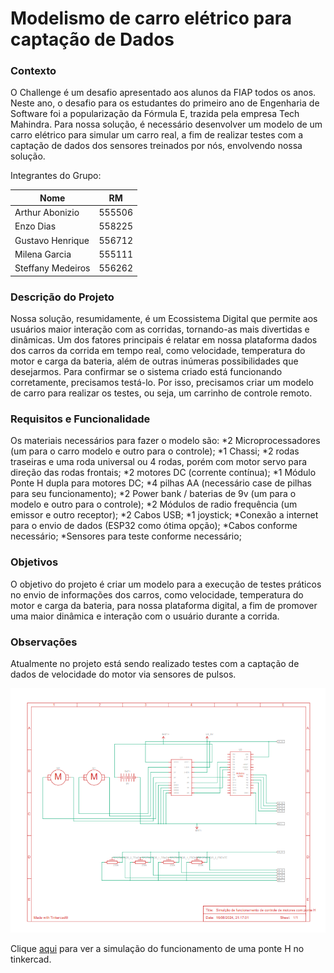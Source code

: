 # Modelismo de carro elétrico para captação de Dados
### Contexto
O Challenge é um desafio apresentado aos alunos da FIAP todos os anos. Neste ano, o desafio para os estudantes do primeiro ano de Engenharia de Software foi a popularização da Fórmula E, trazida pela empresa Tech Mahindra. Para nossa solução, é necessário desenvolver um modelo de um carro elétrico para simular um carro real, a fim de realizar testes com a captação de dados dos sensores treinados por nós, envolvendo nossa solução.

Integrantes do Grupo:

Nome   | RM
--------- | ------
Arthur Abonizio | 555506 
Enzo Dias | 558225
Gustavo Henrique | 556712
Milena Garcia | 555111
Steffany Medeiros | 556262

### Descrição do Projeto
Nossa solução, resumidamente, é um Ecossistema Digital que permite aos usuários maior interação com as corridas, tornando-as mais divertidas e dinâmicas. Um dos fatores principais é relatar em nossa plataforma dados dos carros da corrida em tempo real, como velocidade, temperatura do motor e carga da bateria, além de outras inúmeras possibilidades que desejarmos. Para confirmar se o sistema criado está funcionando corretamente, precisamos testá-lo. Por isso, precisamos criar um modelo de carro para realizar os testes, ou seja, um carrinho de controle remoto.

### Requisitos e Funcionalidade
Os materiais necessários para fazer o modelo são:
*2 Microprocessadores (um para o carro modelo e outro para o controle);
*1 Chassi;
*2 rodas traseiras e uma roda universal ou 4 rodas, porém com motor servo para direção das rodas frontais;
*2 motores DC (corrente contínua);
*1 Módulo Ponte H dupla para motores DC;
*4 pilhas AA (necessário case de pilhas para seu funcionamento);
*2 Power bank / baterias de 9v (um para o modelo e outro para o controle);
*2 Módulos de radio frequência (um emissor e outro receptor);
*2 Cabos USB;
*1 joystick;
*Conexão a internet para o envio de dados (ESP32 como ótima opção);
*Cabos conforme necessário;
*Sensores para teste conforme necessário;

### Objetivos
O objetivo do projeto é criar um modelo para a execução de testes práticos no envio de informações dos carros, como velocidade, temperatura do motor e carga da bateria, para nossa plataforma digital, a fim de promover uma maior dinâmica e interação com o usuário durante a corrida.

### Observações
Atualmente no projeto está sendo realizado testes com a captação de dados de velocidade do motor via sensores de pulsos.

![Esquematização da simulação da ponte H no tinkercad](https://github.com/guta231/modelismo-carro-eletrico/blob/main/imagem%20esquematizada%20tinkercad.png)

Clique [aqui](https://www.tinkercad.com/things/435US7UQ3Br-simulcao-de-funcionamento-de-controle-de-motores-com-ponte-h/editel) para ver a simulação do funcionamento de uma ponte H no tinkercad.
